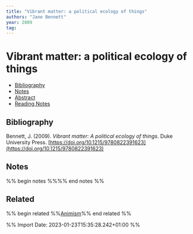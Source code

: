 ```yaml
---
title: "Vibrant matter: a political ecology of things"
authors: "Jane Bennett"
year: 2009
tag: 
---
```

# Vibrant matter: a political ecology of things

- [Bibliography](#bibliography)
- [Notes](#notes)
- [Abstract](#abstract)
- [Reading Notes](#reading-notes)

## Bibliography
Bennett, J. (2009). _Vibrant matter: A political ecology of things_. Duke University Press. [https://doi.org/10.1215/9780822391623](https://doi.org/10.1215/9780822391623)

## Notes
%% begin notes %%%% end notes %%


## Related
%% begin related %%[Animism](notes/Animism.md)%% end related %%

%% Import Date: 2023-01-23T15:35:28.242+01:00 %%
